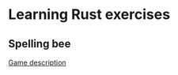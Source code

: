 # Learning Rust exercises

## Spelling bee

[Game description](https://www.nytimes.com/2023/09/11/crosswords/getting-to-genius-part-1.html)

